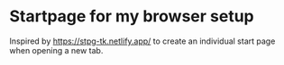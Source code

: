 # Startpage for my browser setup
Inspired by https://stpg-tk.netlify.app/ to create an individual start page when opening a new tab. 